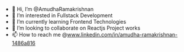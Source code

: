 - 👋 Hi, I’m @AmudhaRamakrishnan
- 👀 I’m interested in Fullstack Development
- 🌱 I’m currently learning Frontend Technologies
- 💞️ I’m looking to collaborate on Reactjs Project works
- 📫 How to reach me @www.linkedin.com/in/amudha-ramakrishnan-1486a816

<!---
AmudhaRamakrishnan/AmudhaRamakrishnan is a ✨ special ✨ repository because its `README.md` (this file) appears on your GitHub profile.
You can click the Preview link to take a look at your changes.
--->
